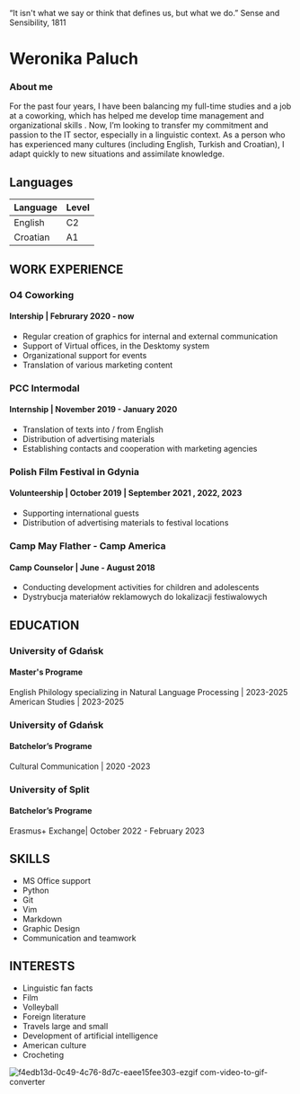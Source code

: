 
“It isn't what we say or think that defines us, but what we do.”
                                  Sense and Sensibility, 1811

# Weronika Paluch


### About me
For the past four years, I have been balancing my full-time studies and a job at a coworking, which has helped me develop time management and organizational skills . Now, I’m looking  to transfer my commitment and passion to the IT sector, especially in a linguistic context.  As a person who has experienced many cultures (including English, Turkish and Croatian), I adapt quickly to new situations and assimilate knowledge.

## Languages 
| Language | Level | 
|----------|--------|
| English    | C2   | 
| Croatian   | A1   | 

## WORK EXPERIENCE
### O4 Coworking
#### Intership | Februrary 2020 - now
- Regular creation of graphics for internal and external communication
- Support of Virtual offices, in the Desktomy system
- Organizational support for events 
- Translation of various marketing content


### PCC Intermodal
#### Internship | November  2019 - January 2020
- Translation of texts into / from English
- Distribution of advertising materials
- Establishing contacts and cooperation with marketing agencies


### Polish Film Festival in Gdynia
####  Volunteership | October 2019 | September 2021 , 2022, 2023
- Supporting international guests
- Distribution of advertising materials to festival locations

### Camp May Flather - Camp America
#### Camp Counselor | June - August 2018
- Conducting development activities for children and adolescents
- Dystrybucja materiałów reklamowych do lokalizacji festiwalowych

## EDUCATION
### University of Gdańsk
#### Master's Programe 
English Philology specializing in Natural Language Processing | 2023-2025 
American Studies | 2023-2025 

### University of Gdańsk
#### Batchelor’s Programe
Cultural Communication | 2020 -2023 

### University of Split
#### Batchelor’s Programe
Erasmus+ Exchange| October 2022 - February 2023 

## SKILLS
- MS Office support 
- Python
- Git
- Vim  
- Markdown
- Graphic Design
- Communication and teamwork


## INTERESTS
- Linguistic fan facts
- Film 
- Volleyball
- Foreign literature
- Travels large and small 
- Development of artificial intelligence
- American culture
- Crocheting

![f4edb13d-0c49-4c76-8d7c-eaee15fee303-ezgif com-video-to-gif-converter](https://github.com/weronikapaluch/weronikapaluch.github.io/assets/161241293/d5fe36a5-67c0-43f0-bb47-c375ffecc1a8)

